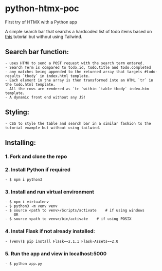 # python-htmx-poc
First try of HTMX with a Python app

A simple search bar that searchs a hardcoded list of todo items based on [this](https://testdriven.io/blog/flask-htmx-tailwind/) tutorial but without using Tailwind.

## Search bar function:
    - uses HTMX to send a POST request with the search term entered. 
    - Search Term is compared to todo.id, todo.title and todo.completed
    - any matches being appended to the returned array that targets #todo-results `tbody` in index.html template. 
    - Each element in the array is then transformed into an HTML `tr` in the todo.html template.
    - All the rows are rendered as `tr `within `table tbody` index.htm template.
    - A dynamic front end without any JS!
## Styling:
    - CSS to style the table and search bar in a similar fashion to the tutorial example but without using tailwind.
    
## Installing:
   ### 1. Fork and clone the repo
   ### 2. Install Python if required
    - $ npm i python3
   ### 3. Install and run virtual environment
    - $ npm i virtualenv
    - $ python3 -m venv venv
    - $ source <path to venv>/Scripts/activate    # if using windows
        OR
    - $ source <path to venv>/bin/activate    # if using POSIX
   ### 4. Instal Flask if not already installed:
    - (venv)$ pip install Flask==2.1.1 Flask-Assets==2.0
   ### 5. Run the app and view in localhost:5000
    - $ python app.py
